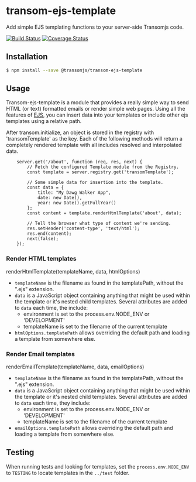 # transom-ejs-template
Add simple EJS templating functions to your server-side Transomjs code.

[![Build Status](https://travis-ci.org/transomjs/transom-ejs-template.svg?branch=master)](https://travis-ci.org/transomjs/transom-ejs-template)
[![Coverage Status](https://coveralls.io/repos/github/transomjs/transom-ejs-template/badge.svg?branch=master)](https://coveralls.io/github/transomjs/transom-ejs-template?branch=master)

## Installation
```bash
$ npm install --save @transomjs/transom-ejs-template
```

## Usage
Transom-ejs-template is a module that provides a really simple way to send HTML (or text) formatted emails or render simple web pages. Using all the features of [EJS](https://www.npmjs.com/package/ejs), you can insert data into your templates or include other ejs templates using a relative path.

After transom.initialize, an object is stored in the registry with 'transomTemplate' as the key. Each of the following methods will return a completely rendered template with all includes resolved and interpolated data.

```
    server.get('/about', function (req, res, next) {
        // Fetch the configured Template module from the Registry.
        const template = server.registry.get('transomTemplate');

        // Some simple data for insertion into the template.
        const data = {
            title: "My Dawg Walker App",
            date: new Date(),
            year: new Date().getFullYear()
        };
        const content = template.renderHtmlTemplate('about', data);

        // Tell the browser what type of content we're sending.
        res.setHeader('content-type', 'text/html');
        res.end(content);
        next(false);
    });
```

### Render HTML templates
renderHtmlTemplate(templateName, data, htmlOptions)
* `templateName` is the filename as found in the templatePath, without the ".ejs" extension. 
* `data` is a JavaScript object containing anything that might be used within the template or it's nested child templates. Several attributes are added to `data` each time, the include:
    * environment is set to the process.env.NODE_ENV or 'DEVELOPMENT'
    * templateName is set to the filename of the current template
* `htmlOptions.templatePath` allows overriding the default path and loading a template from somewhere else.

### Render Email templates
renderEmailTemplate(templateName, data, emailOptions)
* `templateName` is the filename as found in the templatePath, without the ".ejs" extension. 
* `data` is a JavaScript object containing anything that might be used within the template or it's nested child templates. Several attributes are added to `data` each time, they include:
    * environment is set to the process.env.NODE_ENV or 'DEVELOPMENT'
    * templateName is set to the filename of the current template
* `emailOptions.templatePath` allows overriding the default path and loading a template from somewhere else.

## Testing
When running tests and looking for templates, set the `process.env.NODE_ENV` to `TESTING` to locate templates in the `../test` folder.
